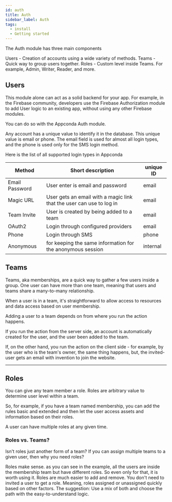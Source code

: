```yaml
---
id: auth
title: Auth
sidebar_label: Auth
tags:
  - install
  - Getting started
---
```


The Auth module has three main components

Users - Creation of accounts using a wide variety of methods.
Teams - Quick way to group users together.
Roles - Custom level inside Teams. For example, Admin, Writer, Reader, and more.

## Users

This module alone can act as a solid backend for your app. For example, in the Firebase community, developers use the Firebase Authorization module to add User logic to an existing app, without using any other Firebase modules.

You can do so with the Appconda Auth module.

Any account has a unique value to identify it in the database. This unique value is email or phone. The email field is used for almost all login types, and the phone is used only for the SMS login method.

Here is the list of all supported login types in Appconda

| Method         | Short description                                                    | unique ID |
| -------------- | -------------------------------------------------------------------- | --------- |
| Email Password | User enter is email and password                                     | email     |
| Magic URL      | User gets an email with a magic link that the user can use to log in | email     |
| Team Invite    | User is created by being added to a team                             | email     |
| OAuth2         | Login through configured providers                                   | email     |
| Phone          | Login through SMS                                                    | phone     |
| Anonymous      | for keeping the same information for the anonymous session           | internal  |

## Teams
Teams, aka memberships, are a quick way to gather a few users inside a group. One user can have more than one team, meaning that users and teams share a many-to-many relationship.

When a user is in a team, it's straightforward to allow access to resources and data access based on user membership.

Adding a user to a team depends on from where you run the action happens.

If you run the action from the server side, an account is automatically created for the user, and the user been added to the team.

If, on the other hand, you run the action on the client side - for example, by the user who is the team's owner, the same thing happens, but, the invited-user gets an email with invention to join the website.

----

## Roles
You can give any team member a role. Roles are arbitrary value to determine user level within a team.

So, for example, if you have a team named membership, you can add the rules basic and extended and then let the user access assets and information based on their roles.

A user can have multiple roles at any given time.

### Roles vs. Teams?
Isn't roles just another form of a team? If you can assign multiple teams to a given user, then why you need roles?

Roles make sense. as you can see in the example, all the users are inside the membership team but have different roles. So even only for that, it is worth using it.
Roles are much easier to add and remove. You don't need to invited a user to get a role. Meaning, roles assigned or unassigned quickly based on other factors.
The suggestion: Use a mix of both and choose the path with the easy-to-understand logic.